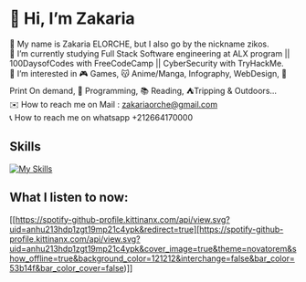 # 💫 Hi, I’m Zakaria

👋 My name is Zakaria ELORCHE, but I also go by the nickname zikos.<br>
🌱 I’m currently studying Full Stack Software engineering at ALX program || 100DaysofCodes with FreeCodeCamp || CyberSecurity with TryHackMe.<br>
👀 I’m interested in 🎮 Games, 😽 Anime/Manga, Infography, WebDesign, 👕 Print On demand, 💾 Programming, 📚 Reading, ⛺Tripping & Outdoors...<br>
✉️ How to reach me on Mail : zakariaorche@gmail.com<br>
📞 How to reach me on whatsapp +212664170000<br>

## Skills

[![My Skills](https://skillicons.dev/icons?i=ae,ai,apple,azure,bash,c,codepen,c,cs,cpp,codepen,css,debian,devto,discord,emacs,figma,git,github,grafana,heroku,html,htmx,instagram,kali,linux,mysql,php,powershell,ps,py,r,raspberrypi,redhat,sublime,ubuntu,vim,visualstudio,vscode,windows,wordpress&theme=light)](https://skillicons.dev)

## What I listen to now:
[[https://spotify-github-profile.kittinanx.com/api/view.svg?uid=anhu213hdp1zgt19mp21c4ypk&redirect=true][https://spotify-github-profile.kittinanx.com/api/view.svg?uid=anhu213hdp1zgt19mp21c4ypk&cover_image=true&theme=novatorem&show_offline=true&background_color=121212&interchange=false&bar_color=53b14f&bar_color_cover=false)]]
